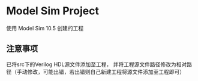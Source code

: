 # Model Sim Project

使用 Model Sim 10.5 创建的工程


## 注意事项

已将src下的Verilog HDL源文件添加至工程，
并将工程源文件路径修改为相对路径（手动修改，可能出错，若出错则自己新建工程将源文件添加至工程即可）
